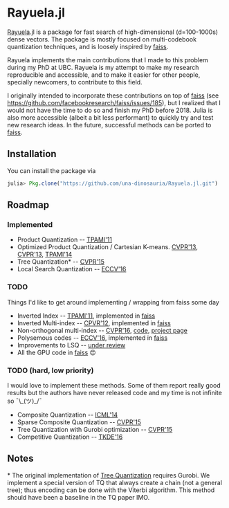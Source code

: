 # Rayuela.jl

[Rayuela](https://en.wikipedia.org/wiki/Hopscotch#Rayuela).jl is a package for fast search of high-dimensional (d=100-1000s)
dense vectors. The package is mostly focused on multi-codebook quantization
techniques, and is loosely inspired by [faiss](https://github.com/facebookresearch/faiss).

Rayuela implements the main contributions that I made to this problem during my
PhD at UBC. Rayuela is my attempt to make my research reproducible and
accessible, and to make it easier for other people, specially newcomers, to
contribute to this field.

I originally intended to incorporate these contributions on top of [faiss](https://github.com/facebookresearch/faiss)
(see https://github.com/facebookresearch/faiss/issues/185), but I realized that
I would not have the time to do so and finish my PhD before 2018. Julia is also
more accessible (albeit a bit less performant) to quickly try and test new
research ideas. In the future, successful methods can be ported to [faiss](https://github.com/facebookresearch/faiss).

## Installation

You can install the package via

```julia
julia> Pkg.clone("https://github.com/una-dinosauria/Rayuela.jl.git")
```

## Roadmap

### Implemented
- Product Quantization -- [TPAMI'11](https://hal.archives-ouvertes.fr/file/index/docid/514462/filename/paper_hal.pdf)
- Optimized Product Quantization / Cartesian K-means. [CVPR'13](http://www.cv-foundation.org/openaccess/content_cvpr_2013/papers/Norouzi_Cartesian_K-Means_2013_CVPR_paper.pdf), [CVPR'13](http://www.cv-foundation.org/openaccess/content_cvpr_2013/papers/Ge_Optimized_Product_Quantization_2013_CVPR_paper.pdf), [TPAMI'14](https://www.microsoft.com/en-us/research/wp-content/uploads/2013/11/pami13opq.pdf)
- Tree Quantization* -- [CVPR'15](http://www.cv-foundation.org/openaccess/content_cvpr_2015/papers/Babenko_Tree_Quantization_for_2015_CVPR_paper.pdf)
- Local Search Quantization -- [ECCV'16](https://www.cs.ubc.ca/~julm/papers/eccv16.pdf)

### TODO
Things I'd like to get around implementing / wrapping from faiss some day
- Inverted Index -- [TPAMI'11](https://hal.archives-ouvertes.fr/file/index/docid/514462/filename/paper_hal.pdf), implemented in [faiss](https://github.com/facebookresearch/faiss)
- Inverted Multi-index -- [CPVR'12](https://pdfs.semanticscholar.org/5bfb/5a42483e9b7051fab5e972a3b4627a8d6a76.pdf), implemented in [faiss](https://github.com/facebookresearch/faiss)
- Non-orthogonal multi-index -- [CVPR'16](http://www.cv-foundation.org/openaccess/content_cvpr_2016/papers/Babenko_Efficient_Indexing_of_CVPR_2016_paper.pdf), [code](https://github.com/arbabenko/GNOIMI), [project page](http://sites.skoltech.ru/compvision/noimi/)
- Polysemous codes -- [ECCV'16](https://arxiv.org/pdf/1609.01882.pdf), implemented in [faiss](https://github.com/facebookresearch/faiss)
- Improvements to LSQ -- [under review]()
- All the GPU code in [faiss](https://github.com/facebookresearch/faiss/tree/master/gpu) :heart_eyes:

### TODO (hard, low priority)
I would love to implement these methods. Some of them report really good results but the authors have never released
code and my time is not infinite so ¯\\\_(ツ)\_/¯
- Composite Quantization -- [ICML'14](https://pdfs.semanticscholar.org/eb18/329fe6466f36b0dbacd00e405c8f8618e1cf.pdf)
- Sparse Composite Quantization -- [CVPR'15](http://www.cv-foundation.org/openaccess/content_cvpr_2015/papers/Zhang_Sparse_Composite_Quantization_2015_CVPR_paper.pdf)
- Tree Quantization with Gurobi optimization -- [CVPR'15](http://www.cv-foundation.org/openaccess/content_cvpr_2015/papers/Babenko_Tree_Quantization_for_2015_CVPR_paper.pdf)
- Competitive Quantization -- [TKDE'16](https://www.researchgate.net/profile/Serkan_Kiranyaz/publication/306046688_Competitive_Quantization_for_Approximate_Nearest_Neighbor_Search/links/57bd58bb08ae6c703bc64909.pdf)

## Notes
\* The original implementation of [Tree Quantization](http://www.cv-foundation.org/openaccess/content_cvpr_2015/papers/Babenko_Tree_Quantization_for_2015_CVPR_paper.pdf)
requires Gurobi. We implement a special version of TQ that always create a chain
(not a general tree); thus encoding can be done with the Viterbi algorithm.
This method should have been a baseline in the TQ paper IMO.
